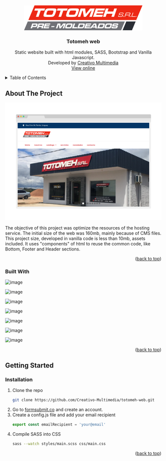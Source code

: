 <div id="top"></div>

<!-- PROJECT LOGO -->
<br />
<div align="center">
  <a href="https://github.com/Creativo-Multimedia/totomeh-web">
    <img src="./logo.jpg" alt="Logo" height="80">
  </a>

<h3 align="center">Totomeh web</h3>

  <p align="center">
    Static website built with html modules, SASS, Bootstrap and Vanilla Javascript.
    <br />
    Developed by <a href='http://creativo.com.uy/' target='_blank'>Creativo Multimedia</a>
    <br/>
    <a href="http://totomeh.com.uy/">View online</a>
  </p>
</div>



<!-- TABLE OF CONTENTS -->
<details>
  <summary>Table of Contents</summary>
  <ol>
    <li>
      <a href="#about-the-project">About The Project</a>
      <ul>
        <li><a href="#built-with">Built With</a></li>
      </ul>
    </li>
    <li>
      <a href="#getting-started">Getting Started</a>
      <ul>
        <li><a href="#installation">Installation</a></li>
      </ul>
    </li>
  </ol>
</details>



<!-- ABOUT THE PROJECT -->
## About The Project

<img src='./screenshot.png' />

The objective of this project was optimize the resources of the hosting service.
The initial size of the web was 160mb, mainly because of CMS files. This project size, developed in vanilla code is less than 10mb, assets included.
It uses "components" of html to reuse the common code, like Bottom, Footer and Header sections.


<p align="right">(<a href="#top">back to top</a>)</p>



### Built With

![image](https://img.shields.io/badge/JavaScript-323330?style=for-the-badge&logo=javascript&logoColor=F7DF1E)

![image](https://img.shields.io/badge/HTML5-E34F26?style=for-the-badge&logo=html5&logoColor=white)

![image](https://img.shields.io/badge/Sass-CC6699?style=for-the-badge&logo=sass&logoColor=white)

![image](https://img.shields.io/badge/Bootstrap-563D7C?style=for-the-badge&logo=bootstrap&logoColor=white)

![image](https://img.shields.io/badge/Font_Awesome-339AF0?style=for-the-badge&logo=fontawesome&logoColor=white)

![image](https://img.shields.io/badge/Adobe%20Photoshop-31A8FF?style=for-the-badge&logo=Adobe%20Photoshop&logoColor=black)

![image](https://img.shields.io/badge/Adobe%20after%20affects-CF96FD?style=for-the-badge&logo=Adobe%20after%20effects&logoColor=393665)


<p align="right">(<a href="#top">back to top</a>)</p>



<!-- GETTING STARTED -->
## Getting Started

### Installation

1. Clone the repo
   ```sh
   git clone https://github.com/Creativo-Multimedia/totomeh-web.git
   ```
2. Go to <a href='https://formsubmit.co/' target='_blank'>formsubmit.co</a> and create an account.
3. Create a config.js file and add your email recipient
    ```js
    export const emailRecipient = 'your@email'
    ```
4. Compile SASS into CSS
    ```sh
    sass --watch styles/main.scss css/main.css
    ```

<p align="right">(<a href="#top">back to top</a>)</p>